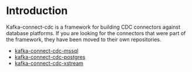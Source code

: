 # Introduction

Kafka-connect-cdc is a framework for building CDC connectors against database platforms. If you are looking for the connectors
that were part of the framework, they have been moved to their own repositories.

* [kafka-connect-cdc-mssql](https://github.com/jcustenborder/kafka-connect-cdc-mssql)
* [kafka-connect-cdc-postgres](https://github.com/jcustenborder/kafka-connect-cdc-postgres)
* [kafka-connect-cdc-xstream](https://github.com/jcustenborder/kafka-connect-cdc-xstream)


